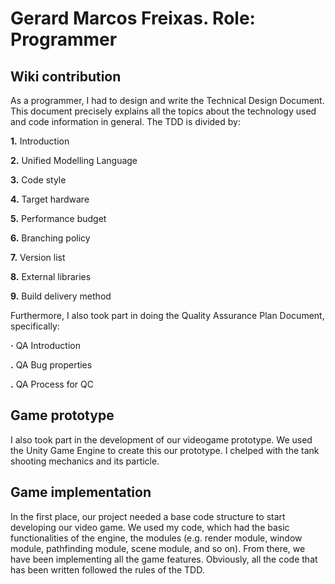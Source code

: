# Gerard Marcos Freixas. Role: Programmer

## Wiki contribution

As a programmer, I had to design and write the Technical Design Document. This document precisely explains all the topics about the technology used and code information in general. The TDD is divided by:

**1.** Introduction

**2.** Unified Modelling Language

**3.** Code style

**4.** Target hardware

**5.** Performance budget

**6.** Branching policy

**7.** Version list

**8.** External libraries

**9.** Build delivery method

Furthermore, I also took part in doing the Quality Assurance Plan Document, specifically:

**·** QA Introduction

**.** QA Bug properties

**.** QA Process for QC

## Game prototype

I also took part in the development of our videogame prototype. We used the Unity Game Engine to create this our prototype. I chelped with the tank shooting mechanics and its particle.

## Game implementation

In the first place, our project needed a base code structure to start developing our video game. We used my code, which had the basic functionalities of the engine, the modules (e.g. render module, window module, pathfinding module, scene module, and so on). From there, we have been implementing all the game features. Obviously, all the code that has been written followed the rules of the TDD.
